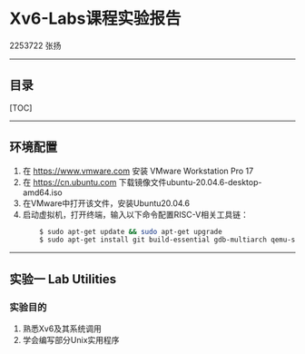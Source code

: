 # Xv6-Labs课程实验报告

2253722 张扬

---

## 目录

[TOC]

---

## 环境配置

1. 在 https://www.vmware.com 安装 VMware Workstation Pro 17
2. 在 https://cn.ubuntu.com 下载镜像文件ubuntu-20.04.6-desktop-amd64.iso
3. 在VMware中打开该文件，安装Ubuntu20.04.6
4. 启动虚拟机，打开终端，输入以下命令配置RISC-V相关工具链：
    ```bash
        $ sudo apt-get update && sudo apt-get upgrade
        $ sudo apt-get install git build-essential gdb-multiarch qemu-system-misc gcc-riscv64-linux-gnu binutils-riscv64-linux-gnu
    ```

---

## 实验一 Lab Utilities

### 实验目的

1. 熟悉Xv6及其系统调用
2. 学会编写部分Unix实用程序